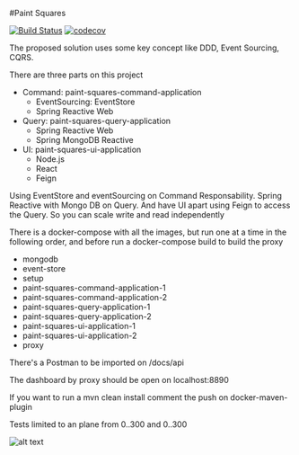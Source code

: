 #Paint Squares

[![Build Status](https://travis-ci.org/zawer-xyz/paint-squares.svg?branch=master)](https://travis-ci.org/zawer-xyz/paint-squares)
[![codecov](https://codecov.io/gh/zawer-xyz/paint-squares/branch/master/graph/badge.svg)](https://codecov.io/gh/zawer-xyz/paint-squares)

The proposed solution uses some key concept like DDD, Event Sourcing, CQRS.

There are three parts on this project

- Command: paint-squares-command-application
  - EventSourcing: EventStore
  - Spring Reactive Web
- Query: paint-squares-query-application
  - Spring Reactive Web
  - Spring MongoDB Reactive
- UI: paint-squares-ui-application
  - Node.js
  - React
  - Feign

Using EventStore and eventSourcing on Command Responsability. Spring Reactive with Mongo DB on Query. And have UI
apart using Feign to access the Query. So you can scale write and read independently

There is a docker-compose with all the images, but run one at a time in the following order, and before run a 
docker-compose build to build the proxy
- mongodb
- event-store
- setup
- paint-squares-command-application-1
- paint-squares-command-application-2
- paint-squares-query-application-1
- paint-squares-query-application-2
- paint-squares-ui-application-1
- paint-squares-ui-application-2
- proxy

There's a Postman to be imported on /docs/api

The dashboard by proxy should be open on localhost:8890

If you want to run a mvn clean install comment the <goal>push</goal> on docker-maven-plugin

Tests limited to an plane from 0..300 and 0..300

![alt text](https://github.com/zacacj/paint-squares/blob/master/docs/paint-squares.jpg)

